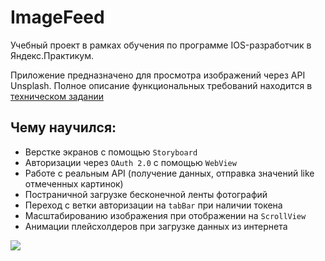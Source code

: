 # ImageFeed

Учебный проект в рамках обучения по программе IOS-разработчик в Яндекс.Практикум.

Приложение предназначено для просмотра изображений через API Unsplash.
Полное описание функциональных требований находится в [техническом задании](https://github.com/Yandex-Practicum/iOS-ImageFeed-Public)

## Чему научился:

 - Верстке экранов с помощью `Storyboard`
 - Авторизации через `OAuth 2.0` с помощью `WebView`
 - Работе с реальным API (получение данных, отправка значений like отмеченных картинок)
 - Постраничной загрузке бесконечной ленты фотографий
 - Переход с ветки авторизации на `tabBar` при наличии токена
 - Масштабированию изображения при отображении на `ScrollView`
 - Анимации плейсхолдеров при загрузке данных из интернета

![](https://media.giphy.com/media/v1.Y2lkPTc5MGI3NjExZDdlZjMxMGNmZmUzZWE4YjQ5MTQ3YmE0NWRkNWI2ZGUxZGVmNzg1MSZjdD1n/Vvh8HCJ2EOGev11mcp/giphy.gif)
